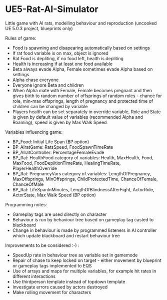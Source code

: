 # UE5-Rat-AI-Simulator
Little game with AI rats, modelling behaviour and reproduction
(uncooked UE 5.0.3 project, blueprints only)

Rules of game:
- Food is spawning and disapearing automatically based on settings
- If rat food variable is on max, object is ignored
- Rat Food is depliting, if no food left, health is depliting
- Health is increasing if at least one food available
- Beta always evade Alpha, Female sometimes evade Alpha based on settings
- Alpha chase everyone
- Everyone ignore Beta and children
- When Alpha mate with Female, Female becomes pregnant and then gives birth to random number of offsprings of random roles - chance for role, min-max offsprings, length of pregnancy and protected time of children can be changed by variable
- Players health can be set separately in override variable, Role and State is given by default value of variables (recommended Alpha and Roaming), speed is given by Max Walk Speed

Variables influencing game:
- BP_Food: Initial Life Span (BP option)
- BP_AIratGame: RatsSpeed, FoodSpawnTimeRate
- BP_AIratController: PercentageFemaleEvade
- BP_Rat: HealthFood category of variables: Health, MaxHealth, Food, MaxFood, FoodDeplitionTimeRate, HealingTimeRate, PlayerHealthOverride
- BP_Rat: PregnancyVars category of variables: LengthOfPregnancy, MaxOffsprings, MinOffsprings, ChildProtectedTime, ChanceOfFemale, ChanceOfMale
- BP_Rat: LifeSpanInMinutes, LengthOfBlindnessAfterFight, ActorRole, ActorState, Max Walk Speed (BP option)

Programming notes:
- Gameplay tags are used directly on character
- Behaviour is run by behaviour tree based on gameplay tag casted to blackboard
- Change in behaviour is made by programmed listeners in AI controller which update blackboard and restart behaviour tree

Improvements to be considered :-) :
- SpeedUp rate in behaviour tree as variable set in gamemode
- Repair of chase to keep locked on target - either movement by blueprint or gameplay tags implemented to EQS
- Use of arrays and maps for multiple variables, for example hit rates in different interactions
- Use thirdperson template instead of topdown template
- Investigate errors caused by actors destroyed
- Make rolling movement for characters
